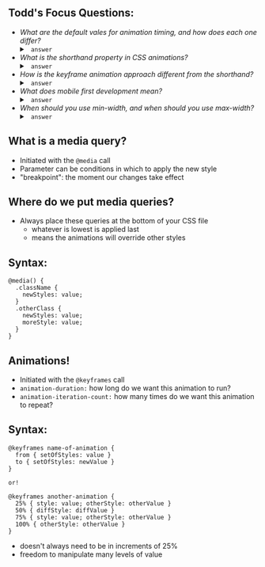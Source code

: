 ## Todd's Focus Questions:
- _What are the default vales for animation timing, and how does each one differ?_
    <details>
    <summary> <code> answer </code> </summary>
    </details>
- _What is the shorthand property in CSS animations?_
    <details>
    <summary> <code> answer </code> </summary>
    </details>
- _How is the keyframe animation approach different from the shorthand?_
    <details>
    <summary> <code> answer </code> </summary>
    </details>
- _What does mobile first development mean?_
    <details>
    <summary> <code> answer </code> </summary>
    </details>
- _When should you use min-width, and when should you use max-width?_
    <details>
    <summary> <code> answer </code> </summary>
    </details>

## What is a media query?
- Initiated with the `@media` call
- Parameter can be conditions in which to apply the new style 
- "breakpoint": the moment our changes take effect

## Where do we put media queries?
- Always place these queries at the bottom of your CSS file
  + whatever is lowest is applied last
  + means the animations will override other styles

## Syntax:
```
@media() {
  .className {
    newStyles: value;
  }
  .otherClass {
    newStyles: value;
    moreStyle: value;
  }
}
```

## Animations!
- Initiated with the `@keyframes` call
- `animation-duration:` how long do we want this animation to run?
- `animation-iteration-count:` how many times do we want this animation to repeat?

## Syntax:
```
@keyframes name-of-animation {
  from { setOfStyles: value }
  to { setOfStyles: newValue }
}

or! 

@keyframes another-animation {
  25% { style: value; otherStyle: otherValue }
  50% { diffStyle: diffValue }
  75% { style: value; otherStyle: otherValue }
  100% { otherStyle: otherValue }
}
```
- doesn't always need to be in increments of 25%
- freedom to manipulate many levels of value